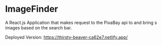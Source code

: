 # ImageFinder
A React.js Application that makes request to the PixaBay api to and bring s images based on the search bar.

Deployed Version: https://thirsty-beaver-ca62e7.netlify.app/

